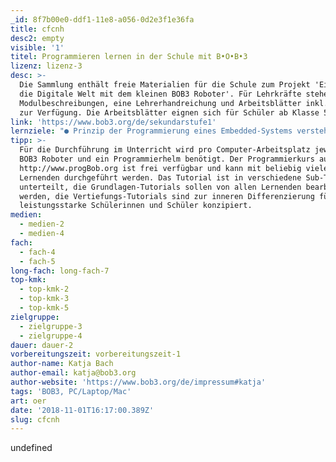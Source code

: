```yaml
---
_id: 8f7b00e0-ddf1-11e8-a056-0d2e3f1e36fa
title: cfcnh
desc2: empty
visible: '1'
titel: Programmieren lernen in der Schule mit B•O•B•3
lizenz: lizenz-3
desc: >-
  Die Sammlung enthält freie Materialien für die Schule zum Projekt 'Einstieg in
  die Digitale Welt mit dem kleinen BOB3 Roboter'. Für Lehrkräfte stehen
  Modulbeschreibungen, eine Lehrerhandreichung und Arbeitsblätter inkl. Lösungen
  zur Verfügung. Die Arbeitsblätter eignen sich für Schüler ab Klasse 5.
link: 'https://www.bob3.org/de/sekundarstufe1'
lernziele: "● Prinzip der Programmierung eines Embedded-Systems verstehen und anwenden<br>● Begriffsklärungen (Quellcode, Compilieren, Programm)<br>● Bedeutung der Programmier-Syntax erlernen<br>● Programmier-Oberfläche kennenlernen und verwenden<br>● Unterschiede und Verwendung der Funktionen setup() / loop() verstehen und anwenden<br>● Roboter-LEDs ansteuern und Farben der LEDs verändern<br>● Ein einfaches Blinken als Sequenz mit der delay() Funktion erzeugen und Varianten entwickeln<br>● Wahrheitswerte verstehen und anwenden (true / false)<br>● Arbeiten mit mathematischen Bedingungen (==, >, <, !=,...)<br>● Erlernen von Verzweigungen anhand der Programmstruktur „if / else“<br>● „if / else“ konkret zur Auswertung des IR-Sensors einsetzen<br>● Variablen kennenlernen und einsetzen<br>● Prinzip und Anwendung von for-Schleifen kennenlernen - Anwenden des zuvor Erlernten:\r\n→ Ein-/Ausschalten der LEDs\r\n→ delay() verwenden\r\n→ Variablen\r\n→ Bedingungsprüfungen\r\n→ einfache Fehlersuche (Klammersetzung, Semikolon, ...)<br>● Sensoren entdecken, ansteuern und auswerten<br>● switch / case Abfragen erlernen und anwenden<br>● Funktionen mit und ohne Rückgabewert unterscheiden können<br>● Verwendung von Funktionen mit Rückgabewert mittels Sensorik<br>● Eigene Funktionen definieren und deren Potential verstehen<br>● Verschiedene Experimente zur Analyse der Messergebnisse der IR-Sensorik<br>● Ereignisbehandlung durch Auswertung der Multifeld-Touch-Sensoren<br>● Farbentheorie anhand der beiden Farbmodelle RGB und HSV, konkrete Experimente mit den Multicolor LEDs wie z.B. Farbüberblendeffekte<br>● Kommunikation und Datenübertragung zwischen mehreren Roboter-Einheiten"
tipp: >-
  Für die Durchführung im Unterricht wird pro Computer-Arbeitsplatz jeweils ein
  BOB3 Roboter und ein Programmierhelm benötigt. Der Programmierkurs auf
  http://www.progBob.org ist frei verfügbar und kann mit beliebig vielen
  Lernenden durchgeführt werden. Das Tutorial ist in verschiedene Sub-Tutorials
  unterteilt, die Grundlagen-Tutorials sollen von allen Lernenden bearbeitet
  werden, die Vertiefungs-Tutorials sind zur inneren Differenzierung für
  leistungsstarke Schülerinnen und Schüler konzipiert.
medien:
  - medien-2
  - medien-4
fach:
  - fach-4
  - fach-5
long-fach: long-fach-7
top-kmk:
  - top-kmk-2
  - top-kmk-3
  - top-kmk-5
zielgruppe:
  - zielgruppe-3
  - zielgruppe-4
dauer: dauer-2
vorbereitungszeit: vorbereitungszeit-1
author-name: Katja Bach
author-email: katja@bob3.org
author-website: 'https://www.bob3.org/de/impressum#katja'
tags: 'BOB3, PC/Laptop/Mac'
art: oer
date: '2018-11-01T16:17:00.389Z'
slug: cfcnh
---
```

undefined
